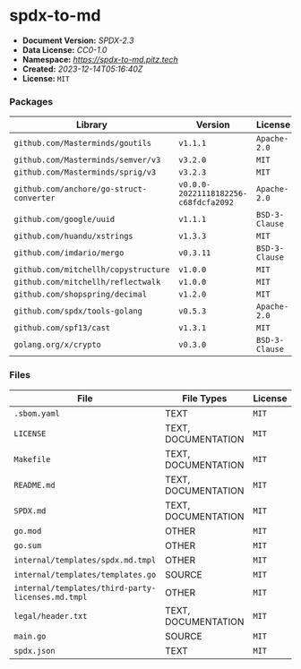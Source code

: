 # spdx-to-md

- **Document Version:** _SPDX-2.3_
- **Data License:** _CC0-1.0_
- **Namespace:** _https://spdx-to-md.pitz.tech_
- **Created:** _2023-12-14T05:16:40Z_
- **License:** `MIT`

### Packages

| Library                                  | Version                              | License        |
|------------------------------------------|--------------------------------------|----------------|
| `github.com/Masterminds/goutils`         | `v1.1.1`                             | `Apache-2.0`   |
| `github.com/Masterminds/semver/v3`       | `v3.2.0`                             | `MIT`          |
| `github.com/Masterminds/sprig/v3`        | `v3.2.3`                             | `MIT`          |
| `github.com/anchore/go-struct-converter` | `v0.0.0-20221118182256-c68fdcfa2092` | `Apache-2.0`   |
| `github.com/google/uuid`                 | `v1.1.1`                             | `BSD-3-Clause` |
| `github.com/huandu/xstrings`             | `v1.3.3`                             | `MIT`          |
| `github.com/imdario/mergo`               | `v0.3.11`                            | `BSD-3-Clause` |
| `github.com/mitchellh/copystructure`     | `v1.0.0`                             | `MIT`          |
| `github.com/mitchellh/reflectwalk`       | `v1.0.0`                             | `MIT`          |
| `github.com/shopspring/decimal`          | `v1.2.0`                             | `MIT`          |
| `github.com/spdx/tools-golang`           | `v0.5.3`                             | `Apache-2.0`   |
| `github.com/spf13/cast`                  | `v1.3.1`                             | `MIT`          |
| `golang.org/x/crypto`                    | `v0.3.0`                             | `BSD-3-Clause` |

### Files

| File                                              | File Types          | License |
|---------------------------------------------------|---------------------|---------|
| `.sbom.yaml`                                      | TEXT                | `MIT`   |
| `LICENSE`                                         | TEXT, DOCUMENTATION | `MIT`   |
| `Makefile`                                        | TEXT, DOCUMENTATION | `MIT`   |
| `README.md`                                       | TEXT, DOCUMENTATION | `MIT`   |
| `SPDX.md`                                         | TEXT, DOCUMENTATION | `MIT`   |
| `go.mod`                                          | OTHER               | `MIT`   |
| `go.sum`                                          | OTHER               | `MIT`   |
| `internal/templates/spdx.md.tmpl`                 | OTHER               | `MIT`   |
| `internal/templates/templates.go`                 | SOURCE              | `MIT`   |
| `internal/templates/third-party-licenses.md.tmpl` | OTHER               | `MIT`   |
| `legal/header.txt`                                | TEXT, DOCUMENTATION | `MIT`   |
| `main.go`                                         | SOURCE              | `MIT`   |
| `spdx.json`                                       | TEXT                | `MIT`   |
